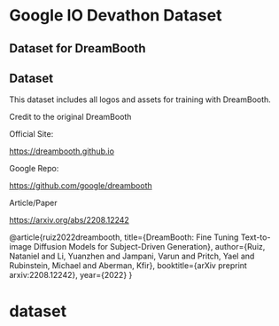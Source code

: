 # Google IO Devathon Dataset
## Dataset for DreamBooth

## Dataset

This dataset includes all logos and assets for training with DreamBooth.

Credit to the original DreamBooth

Official Site:

https://dreambooth.github.io

Google Repo:

https://github.com/google/dreambooth

Article/Paper

https://arxiv.org/abs/2208.12242

@article{ruiz2022dreambooth,
  title={DreamBooth: Fine Tuning Text-to-image Diffusion Models for Subject-Driven Generation},
  author={Ruiz, Nataniel and Li, Yuanzhen and Jampani, Varun and Pritch, Yael and Rubinstein, Michael and Aberman, Kfir},
  booktitle={arXiv preprint arxiv:2208.12242},
  year={2022}
}

# dataset

